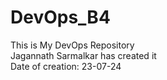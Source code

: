 # DevOps_B4
This is My DevOps Repository<br>
Jagannath Sarmalkar has created it<br>
Date of creation: 23-07-24
